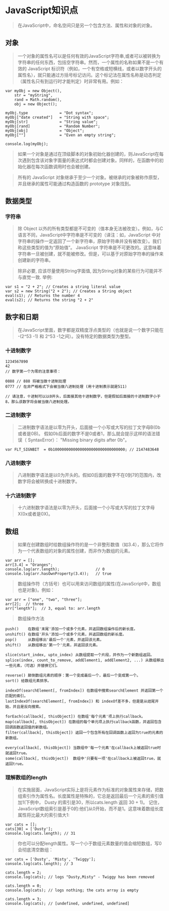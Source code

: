 # JavaScript知识点  

> 在JavaScript中，命名空间只是另一个包含方法、属性和对象的对象。  

## 对象  

> 一个对象的属性名可以是任何有效的JavaScript字符串,或者可以被转换为字符串的任何东西，包括空字符串。然而，一个属性的名称如果不是一个有效的 JavaScript 标识符（例如，一个有空格或短横线，或者以数字开头的属性名），就只能通过方括号标记访问。这个标记法在属性名称是动态判定（属性名只有到运行时才能判定）时非常有用。例如：  

```
var myObj = new Object(),
    str = "myString",
    rand = Math.random(),
    obj = new Object();

myObj.type              = "Dot syntax";
myObj["date created"]   = "String with space";
myObj[str]              = "String value";
myObj[rand]             = "Random Number";
myObj[obj]              = "Object";
myObj[""]               = "Even an empty string";

console.log(myObj);

```

> 如果一个对象是通过在顶级脚本的对象初始化器创建的，则JavaScript在每次遇到包含该对象字面量的表达式时都会创建对象。同样的，在函数中的初始化器在每次函数调用时也会被创建。  

> 所有的 JavaScript 对象继承于至少一个对象。被继承的对象被称作原型，并且继承的属性可能通过构造函数的 prototype 对象找到。  

## 数据类型  

### 字符串  

> 除 Object 以外的所有类型都是不可变的（值本身无法被改变）。例如，与C语言不同，JavaScript中字符串是不可变的（译注：如，JavaScript 中对字符串的操作一定返回了一个新字符串，原始字符串并没有被改变）。我们称这些类型的值为“原始值”。
> JavaScript 字符串是不可更改的。这意味着字符串一旦被创建，就不能被修改。但是，可以基于对原始字符串的操作来创建新的字符串。

> 除非必要, 应该尽量使用String字面值, 因为String对象的某些行为可能并不与直觉一致. 举例:

```
var s1 = "2 + 2"; // Creates a string literal value
var s2 = new String("2 + 2"); // Creates a String object
eval(s1); // Returns the number 4
eval(s2); // Returns the string "2 + 2"

```

## 数字和日期

> 在JavaScript里面，数字都是双精度浮点类型的（也就是说一个数字只能在 -(2^53 -1) 和 2^53 -1之间）。没有特定的数据类型为整型。
 
### 十进制数字  

```
1234567890
42
// 数字第一个为零的注意事项：

0888 // 888 将被当做十进制处理
0777 // 在非严格格式下会被当做八进制处理 (用十进制表示就是511)

// 请注意，十进制可以以0开头，后面接其他十进制数字，但是假如后面接的十进制数字小于8，那么该数字将会被当做八进制处理。

```

### 二进制数字  

> 二进制数字语法是以零为开头，后面接一个小写或大写的拉丁文字母B(0b或者是0B)。  假如0b后面的数字不是0或者1，那么就会提示这样的语法错误（ SyntaxError）： "Missing binary digits after 0b"。  

```
var FLT_SIGNBIT  = 0b10000000000000000000000000000000; // 2147483648
```

### 八进制数字  

> 八进制数字语法是以0为开头的。假如0后面的数字不在0到7的范围内，改数字将会被转换成十进制数字。  

### 十六进制数字  

> 十六进制数字语法是以零为开头，后面接一个小写或大写的拉丁文字母X(0x或者是0X)。  

## 数组  

> 如果在创建数组时给数组操作符的是一个非整形数值（如3.4），那么它将作为一个代表数组的对象的属性创建，而非作为数组的元素。  

```
var arr = [];
arr[3.4] = "Oranges";
console.log(arr.length);                // 0
console.log(arr.hasOwnProperty(3.4));   // true

```

> 数组操作符（方括号）也可以用来访问数组的属性(在JavaScript中，数组也是对象)。例如：  

```
var arr = ["one", "two", "three"];
arr[2];  // three
arr["length"];  // 3, equal to: arr.length

```

> 数组操作方法  

```
push()    在数组'末尾'添加一个或多个元素，并返回数组操作后的新长度。
unshift() 在数组'开头'添加一个或多个元素，并返回数组的新长度。
pop()     从数组移出'最后一个'元素，并返回该元素。
shift()   从数组移出'第一个'元素，并返回该元素。

slice(start_index, upto_index) 从数组提取一个片段，并作为一个新数组返回。
splice(index, count_to_remove, addElement1, addElement2, ...) 从数组移出一些元素，（可选）并替换它们。

reverse() 颠倒数组元素的顺序：第一个变成最后一个，最后一个变成第一个。
sort() 给数组元素排序。

indexOf(searchElement[, fromIndex]) 在数组中搜索searchElement 并返回第一个匹配的索引。
lastIndexOf(searchElement[, fromIndex]) 和 indexOf差不多，但是是从结尾开始，并且是反向搜索。

forEach(callback[, thisObject]) 在数组'每个元素'项上执行callback。
map(callback[, thisObject]) 在数组的每个单元项上执行callback函数，并返回包含回调函数返回值的新数组。
filter(callback[, thisObject]) 返回一个包含所有在回调函数上返回为true的元素的新数组。

every(callback[, thisObject]) 当数组中'每一个元素'在callback上被返回true时就返回true。
some(callback[, thisObject])  数组中'只要有一项'在callback上被返回true，就返回true。

```

### 理解数组的length  

> 在实施层面，JavaScript实际上是将元素作为标准的对象属性来存储，把数组索引作为属性名。长度属性是特殊的，它总是返回最后一个元素的索引值加1(下例中， Dusty 的索引是30，所以cats.length 返回 30 + 1)。  记住，JavaScript数组索引是基于0的:他们从0开始，而不是1。这意味着数组长度属性将比最大的索引值大1:

```
var cats = [];
cats[30] = ['Dusty'];
console.log(cats.length); // 31

```

> 你也可以分配length属性。写一个小于数组元素数量的值会缩短数组，写0会彻底清空数组：

```
var cats = ['Dusty', 'Misty', 'Twiggy'];
console.log(cats.length); // 3

cats.length = 2;
console.log(cats); // logs "Dusty,Misty" - Twiggy has been removed

cats.length = 0;
console.log(cats); // logs nothing; the cats array is empty

cats.length = 3;
console.log(cats); // [undefined, undefined, undefined]

```

